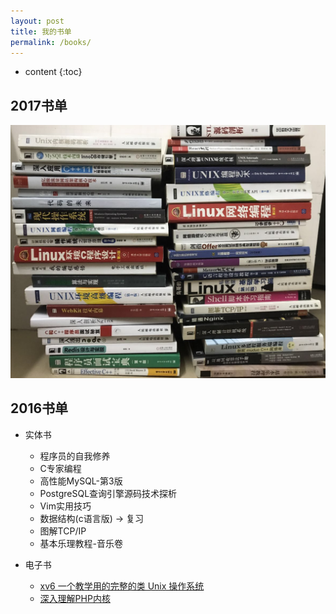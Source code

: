 ```yaml
---
layout: post
title: 我的书单
permalink: /books/
---
```


* content
{:toc}


2017书单
----------------------------------------------------------------

![booklist](https://raw.githubusercontent.com/lightfish-zhang/media-library/master/image/201708/booklist.jpg)


2016书单
-----------------------------------------------------------------

+ 实体书
    - 程序员的自我修养
    - C专家编程
    - 高性能MySQL-第3版
    - PostgreSQL查询引擎源码技术探析
    - Vim实用技巧
    - 数据结构(c语言版) -> 复习
    - 图解TCP/IP
    - 基本乐理教程-音乐卷

+ 电子书
    - [xv6 一个教学用的完整的类 Unix 操作系统](https://www.gitbook.com/book/th0ar/xv6-chinese)
    - [深入理解PHP内核](http://www.php-internals.com)
